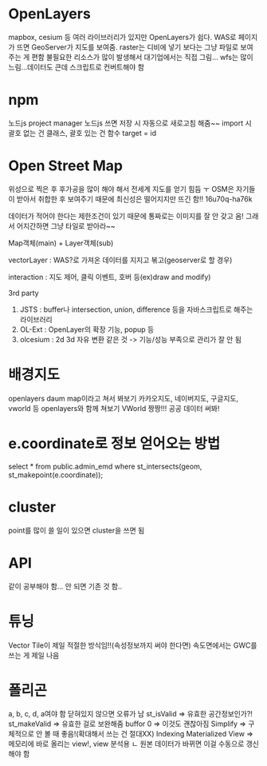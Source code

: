 # OpenLayers
mapbox, cesium 등 여러 라이브러리가 있지만 OpenLayers가 쉽다.
WAS로 페이지가 뜨면 GeoServer가 지도를 보여줌. raster는 디비에 넣기 보다는 그냥 파일로 보여주는 게 편함
불필요한 리소스가 많이 발생해서 대기업에서는 직접 그림...
wfs는 많이 느림...데이터도 큰데 스크립트로 컨버트해야 함

# npm
노드js project manager
노드js 쓰면 저장 시 자동으로 새로고침 해줌~~
import 시 괄호 없는 건 클래스, 괄호 있는 건 함수
target = id

# Open Street Map
위성으로 찍은 후 후가공을 많이 해야 해서 전세계 지도를 얻기 힘듬 ㅜ
OSM은 자기들이 받아서 취합한 후 보여주기 때문에 최신성은 떨어지지만 뜨긴 함!!
16u70q-ha76k

데이터가 적어야 한다는 제한조건이 있기 때문에 통짜로는 이미지를 잘 안 갖고 옴!
그래서 어지간하면 그냥 타일로 받아라~~

Map객체(main) + Layer객체(sub)

vectorLayer : WAS?로 가져온 데이터를 지지고 볶고(geoserver로 할 경우)

interaction : 지도 제어, 클릭 이벤트, 호버 등(ex)draw and modify)

3rd party
1. JSTS : buffer나 intersection, union, difference 등을 자바스크립트로 해주는 라이브러리
2. OL-Ext : OpenLayer의 확장 기능, popup 등
3. olcesium : 2d 3d 자유 변환 같은 것 -> 기능/성능 부족으로 관리가 잘 안 됨

# 배경지도
openlayers daum map이라고 쳐서 봐보기
카카오지도, 네이버지도, 구글지도, vworld 등 openlayers와 함께 쳐보기
VWorld 짱짱!!! 공공 데이터 써봐! 

# e.coordinate로 정보 얻어오는 방법
select * from public.admin_emd where st_intersects(geom, st_makepoint(e.coordinate));

# cluster
point를 많이 쓸 일이 있으면 cluster을 쓰면 됨

# API
같이 공부해야 함... 안 되면 기존 것 함..

# 튜닝
Vector Tile이 제일 적절한 방식임!!(속성정보까지 써야 한다면)
속도면에서는 GWC를 쓰는 게 제일 나음

# 폴리곤
a, b, c, d, a여야 함
닫혀있지 않으면 오류가 남
st_isValid => 유효한 공간정보인가?!
st_makeValid => 유효한 걸로 보완해줌
buffor 0 => 이것도 괜찮아짐
Simplify => 구체적으로 안 볼 때 좋음!(확대해서 쓰는 건 절대XX)
Indexing
Materialized View => 메모리에 바로 올리는 view!, view 분석용
ㄴ 원본 데이터가 바뀌면 이걸 수동으로 갱신해야 함